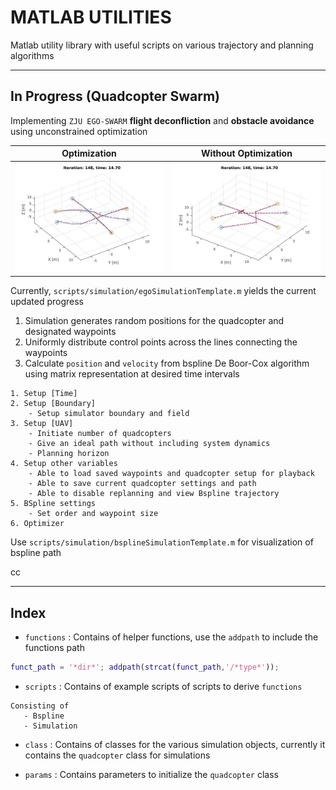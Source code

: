 # MATLAB UTILITIES
Matlab utility library with useful scripts on various trajectory and planning algorithms

---

## In Progress (Quadcopter Swarm)
Implementing `ZJU EGO-SWARM` **flight deconfliction** and **obstacle avoidance** using unconstrained optimization

| Optimization | Without Optimization |
| :----: | :----: |
|![Bspline](media/OptimizationGain2.jpg)| ![Bspline](media/withoutOptimization.jpg) |

Currently, `scripts/simulation/egoSimulationTemplate.m` yields the current updated progress

1. Simulation generates random positions for the quadcopter and designated waypoints
2. Uniformly distribute control points across the lines connecting the waypoints
3. Calculate `position` and `velocity` from bspline De Boor-Cox algorithm using matrix representation at desired time intervals
```
1. Setup [Time]
2. Setup [Boundary]
	- Setup simulator boundary and field
3. Setup [UAV]
	- Initiate number of quadcopters
	- Give an ideal path without including system dynamics
	- Planning horizon
4. Setup other variables
	- Able to load saved waypoints and quadcopter setup for playback
	- Able to save current quadcopter settings and path
	- Able to disable replanning and view Bspline trajectory
5. BSpline settings
	- Set order and waypoint size
6. Optimizer
```

Use `scripts/simulation/bsplineSimulationTemplate.m` for visualization of bspline path

cc

---

## Index
- `functions` : Contains of helper functions, use the `addpath` to include the functions path
```matlab
funct_path = '*dir*'; addpath(strcat(funct_path,'/*type*'));
```
- `scripts` : Contains of example scripts of scripts to derive `functions`
```
Consisting of
   - Bspline
   - Simulation
```
- `class` : Contains of classes for the various simulation objects, currently it contains the `quadcopter` class for simulations

- `params` : Contains parameters to initialize the `quadcopter` class
